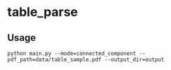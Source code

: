 # table_parse

## Usage
```python main.py --mode=connected_component --pdf_path=data/table_sample.pdf --output_dir=output```